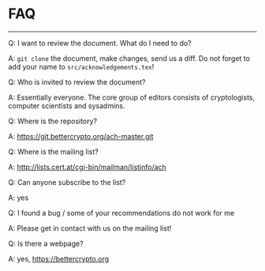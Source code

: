 # FAQ
-----

Q: I want to review the document. What do I need to do?

A: `git clone` the document, make changes, send us a diff.
Do not forget to add your name to `src/acknowledgements.tex`!



Q: Who is invited to review the document?

A: Essentially everyone. The core group of editors consists of cryptologists,
computer scientists and sysadmins.


Q: Where is the repository?

A: https://git.bettercrypto.org/ach-master.git


Q: Where is the mailing list?

A: http://lists.cert.at/cgi-bin/mailman/listinfo/ach


Q: Can anyone subscribe to the list?

A: yes


Q: I found a bug / some of your recommendations do not work for me

A: Please get in contact with us on the mailing list!


Q: Is there a webpage?

A: yes, https://bettercrypto.org

